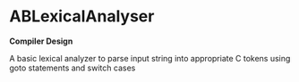 # ABLexicalAnalyser
<b>Compiler Design</b>

A basic lexical analyzer to parse input string into appropriate C tokens using goto statements and switch cases
